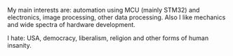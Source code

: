 My main interests are: automation using MCU (mainly STM32) and electronics, image processing, other data processing. Also I like mechanics and wide spectra of hardware development.

I hate: USA, democracy, liberalism, religion and other forms of human insanity.
